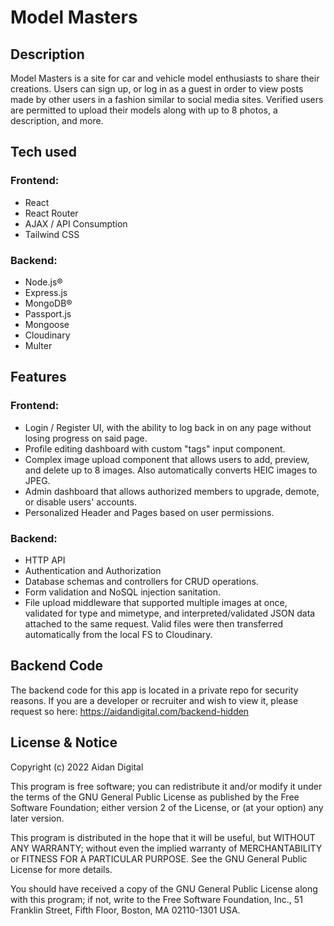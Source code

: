 # Model Masters

## Description
Model Masters is a site for car and vehicle model enthusiasts to share their creations. Users can sign up, or log in as a guest in order to view posts made by other users in a fashion similar to social media sites. Verified users are permitted to upload their models along with up to 8 photos, a description, and more.

## Tech used
### Frontend:
* React
* React Router
* AJAX / API Consumption
* Tailwind CSS
### Backend:
* Node.js®
* Express.js
* MongoDB®
* Passport.js
* Mongoose
* Cloudinary
* Multer

## Features
### Frontend:
* Login / Register UI, with the ability to log back in on any page without losing progress on said page.
* Profile editing dashboard with custom "tags" input component.
* Complex image upload component that allows users to add, preview, and delete up to 8 images. Also automatically converts HEIC images to JPEG.
* Admin dashboard that allows authorized members to upgrade, demote, or disable users' accounts.
* Personalized Header and Pages based on user permissions.
### Backend:
* HTTP API
* Authentication and Authorization
* Database schemas and controllers for CRUD operations.
* Form validation and NoSQL injection sanitation.
* File upload middleware that supported multiple images at once, validated for type and mimetype, and interpreted/validated JSON data attached to the same request. Valid files were then transferred automatically from the local FS to Cloudinary.

## Backend Code
The backend code for this app is located in a private repo for security reasons. If you are a developer or recruiter and wish to view it, please request so here: https://aidandigital.com/backend-hidden

## License & Notice
Copyright (c) 2022 Aidan Digital

This program is free software; you can redistribute it and/or modify
it under the terms of the GNU General Public License as published by
the Free Software Foundation; either version 2 of the License, or
(at your option) any later version.

This program is distributed in the hope that it will be useful,
but WITHOUT ANY WARRANTY; without even the implied warranty of
MERCHANTABILITY or FITNESS FOR A PARTICULAR PURPOSE.  See the
GNU General Public License for more details.

You should have received a copy of the GNU General Public License along
with this program; if not, write to the Free Software Foundation, Inc.,
51 Franklin Street, Fifth Floor, Boston, MA 02110-1301 USA.